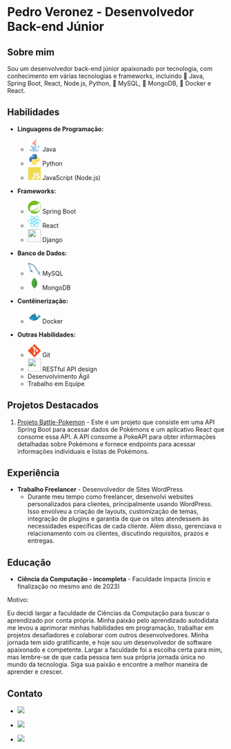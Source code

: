 # Pedro Veronez - Desenvolvedor Back-end Júnior

## Sobre mim
Sou um desenvolvedor back-end júnior apaixonado por tecnologia, com conhecimento em várias tecnologias e frameworks, incluindo 🚀 Java, Spring Boot, React, Node.js, Python, 🐬 MySQL, 🍃 MongoDB, 🐳 Docker e React.

## Habilidades

- **Linguagens de Programação:**
  - <img src="https://raw.githubusercontent.com/devicons/devicon/master/icons/java/java-original.svg" width="30" height="30"> Java
  - <img src="https://raw.githubusercontent.com/devicons/devicon/master/icons/python/python-original.svg" width="30" height="30"> Python
  - <img src="https://raw.githubusercontent.com/devicons/devicon/master/icons/javascript/javascript-plain.svg" width="30" height="30"> JavaScript (Node.js)

- **Frameworks:**
  - <img src="https://raw.githubusercontent.com/devicons/devicon/master/icons/spring/spring-original.svg" width="30" height="30"> Spring Boot
  - <img src="https://raw.githubusercontent.com/devicons/devicon/master/icons/react/react-original.svg" width="30" height="30"> React
  - <img src="https://cdn.ourcodeworld.com/public-media/gallery/categorielogo-57b2ed423aaa1.png" width="30" height="30"> Django


- **Banco de Dados:**
  - <img src="https://raw.githubusercontent.com/devicons/devicon/master/icons/mysql/mysql-original.svg" width="30" height="30"> MySQL
  - <img src="https://raw.githubusercontent.com/devicons/devicon/master/icons/mongodb/mongodb-original.svg" width="30" height="30"> MongoDB

- **Contêinerização:**
  - <img src="https://raw.githubusercontent.com/devicons/devicon/master/icons/docker/docker-original.svg" width="30" height="30"> Docker

- **Outras Habilidades:**
  - <img src="https://raw.githubusercontent.com/devicons/devicon/master/icons/git/git-original.svg" width="30" height="30"> Git
  - <img src="https://th.bing.com/th/id/OIP.j0YXr3h-bqELV5F7pvZwZQAAAA?pid=ImgDet&rs=1" width="30" height="30"> RESTful API design
  - Desenvolvimento Ágil
  -  Trabalho em Equipe



## Projetos Destacados

1. [Projeto Battle-Pokemon](https://github.com/pedroveronez2/Battle-Pokemon) - Este é um projeto que consiste em uma API Spring Boot para acessar dados de Pokémons e um aplicativo React que consome essa API. A API consome a PokeAPI para obter informações detalhadas sobre Pokémons e fornece endpoints para acessar informações individuais e listas de Pokémons.

## Experiência

- **Trabalho Freelancer** - Desenvolvedor de Sites WordPress
  - Durante meu tempo como freelancer, desenvolvi websites personalizados para clientes, principalmente usando WordPress. Isso envolveu a criação de layouts, customização de temas, integração de plugins e garantia de que os sites atendessem às necessidades específicas de cada cliente. Além disso, gerenciava o relacionamento com os clientes, discutindo requisitos, prazos e entregas.


## Educação

- **Ciência da Computação - incompleta** - Faculdade Impacta (inicio e finalização no mesmo ano de 2023)

Motivo:

Eu decidi largar a faculdade de Ciências da Computação para buscar o aprendizado por conta própria. Minha paixão pelo aprendizado autodidata me levou a aprimorar minhas habilidades em programação, trabalhar em projetos desafiadores e colaborar com outros desenvolvedores. Minha jornada tem sido gratificante, e hoje sou um desenvolvedor de software apaixonado e competente. Largar a faculdade foi a escolha certa para mim, mas lembre-se de que cada pessoa tem sua própria jornada única no mundo da tecnologia. Siga sua paixão e encontre a melhor maneira de aprender e crescer.

## Contato

- <a href="https://www.linkedin.com/in/pedro-augusto-10108b236/" rel="nofollow"><img src="https://camo.githubusercontent.com/c00f87aeebbec37f3ee0857cc4c20b21fefde8a96caf4744383ebfe44a47fe3f/68747470733a2f2f696d672e736869656c64732e696f2f62616467652f2d4c696e6b6564496e2d2532333030373742353f7374796c653d666f722d7468652d6261646765266c6f676f3d6c696e6b6564696e266c6f676f436f6c6f723d7768697465" data-canonical-src="https://img.shields.io/badge/-LinkedIn-%230077B5?style=for-the-badge&amp;logo=linkedin&amp;logoColor=white" style="max-width: 100%;"></a>
- <a href="mailto:pedroveronez90@gmail.com"><img src="https://camo.githubusercontent.com/927d6b3961fa048ff7303daf291cb5869dfa25018997cf8c1373c2f6a85b1458/68747470733a2f2f696d672e736869656c64732e696f2f62616467652f2d476d61696c2d2532333333333f7374796c653d666f722d7468652d6261646765266c6f676f3d676d61696c266c6f676f436f6c6f723d7768697465" data-canonical-src="https://img.shields.io/badge/-Gmail-%23333?style=for-the-badge&amp;logo=gmail&amp;logoColor=white" style="max-width: 100%;"></a>

- <a href="https://www.instagram.com/pedroacv_loko/" rel="nofollow"><img src="https://camo.githubusercontent.com/acaa286597b43c96dc02b69b90de15a65c52063e31835b763a061cc815f64bac/68747470733a2f2f696d672e736869656c64732e696f2f62616467652f2d496e7374616772616d2d2532334534343035463f7374796c653d666f722d7468652d6261646765266c6f676f3d696e7374616772616d266c6f676f436f6c6f723d7768697465" data-canonical-src="https://img.shields.io/badge/-Instagram-%23E4405F?style=for-the-badge&amp;logo=instagram&amp;logoColor=white" style="max-width: 100%;"></a>
